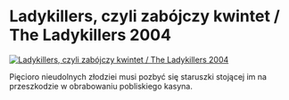 Ladykillers, czyli zabójczy kwintet / The Ladykillers 2004 
=============
[![Ladykillers, czyli zabójczy kwintet / The Ladykillers 2004 ](http://vidos.pl/images/player.gif)](http://vidos.pl/ladykillers-czyli-zabojczy-kwintet-the-ladykillers-2004)

 Pięcioro nieudolnych złodziei musi pozbyć się staruszki stojącej im na przeszkodzie w obrabowaniu pobliskiego kasyna.
